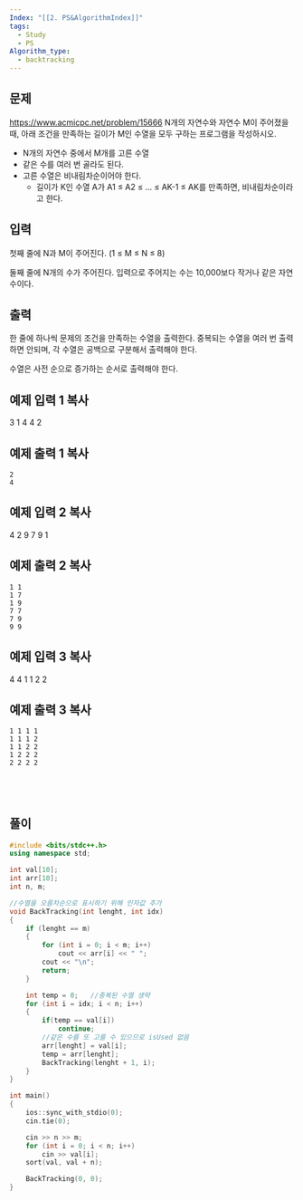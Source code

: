 ```yaml
---
Index: "[[2. PS&AlgorithmIndex]]"
tags:
  - Study
  - PS
Algorithm_type:
  - backtracking
---
```


## 문제
https://www.acmicpc.net/problem/15666
N개의 자연수와 자연수 M이 주어졌을 때, 아래 조건을 만족하는 길이가 M인 수열을 모두 구하는 프로그램을 작성하시오.

- N개의 자연수 중에서 M개를 고른 수열
- 같은 수를 여러 번 골라도 된다.
- 고른 수열은 비내림차순이어야 한다.
    - 길이가 K인 수열 A가 A1 ≤ A2 ≤ ... ≤ AK-1 ≤ AK를 만족하면, 비내림차순이라고 한다.

## 입력

첫째 줄에 N과 M이 주어진다. (1 ≤ M ≤ N ≤ 8)

둘째 줄에 N개의 수가 주어진다. 입력으로 주어지는 수는 10,000보다 작거나 같은 자연수이다.

## 출력

한 줄에 하나씩 문제의 조건을 만족하는 수열을 출력한다. 중복되는 수열을 여러 번 출력하면 안되며, 각 수열은 공백으로 구분해서 출력해야 한다.

수열은 사전 순으로 증가하는 순서로 출력해야 한다.

## 예제 입력 1 복사

3 1
4 4 2

## 예제 출력 1 복사
```
2
4
```


## 예제 입력 2 복사

4 2
9 7 9 1

## 예제 출력 2 복사
```
1 1
1 7
1 9
7 7
7 9
9 9
```


## 예제 입력 3 복사

4 4
1 1 2 2

## 예제 출력 3 복사
```
1 1 1 1
1 1 1 2
1 1 2 2
1 2 2 2
2 2 2 2
```


   
---
## 풀이
```cpp
#include <bits/stdc++.h>
using namespace std;

int val[10];
int arr[10];
int n, m;

//수열을 오름차순으로 표시하기 위해 인자값 추가
void BackTracking(int lenght, int idx)
{
	if (lenght == m)
	{
		for (int i = 0; i < m; i++)
			cout << arr[i] << " ";
		cout << "\n";
		return;
	}

	int temp = 0;	//중복된 수열 생략
	for (int i = idx; i < n; i++)
	{
		if(temp == val[i])
			continue;
		//같은 수를 또 고를 수 있으므로 isUsed 없음
		arr[lenght] = val[i];
		temp = arr[lenght];
		BackTracking(lenght + 1, i);
	}
}

int main()
{
	ios::sync_with_stdio(0);
	cin.tie(0);

	cin >> n >> m;
	for (int i = 0; i < n; i++)
		cin >> val[i];
	sort(val, val + n);

	BackTracking(0, 0);
}

```